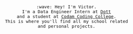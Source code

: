 <p align="center">
	<samp>
		<br>:wave: Hey! I'm Victor.
		<br>I'm a Data Engineer Intern at <a href="https://www.ridedott.com/">Dott</a>
		<br>and a student at <a href="https://www.codam.nl">Codam Coding College</a>.
		<br>This is where you'll find all my school related
		<br>and personal projects.
	</samp>
</p>
